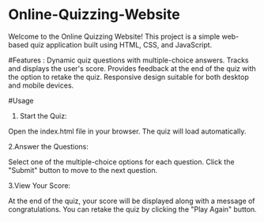 # Online-Quizzing-Website

Welcome to the Online Quizzing Website! This project is a simple web-based quiz application built using HTML, CSS, and JavaScript.

#Features :
Dynamic quiz questions with multiple-choice answers.
Tracks and displays the user's score.
Provides feedback at the end of the quiz with the option to retake the quiz.
Responsive design suitable for both desktop and mobile devices.

#Usage
1. Start the Quiz:

Open the index.html file in your browser.
The quiz will load automatically.

2.Answer the Questions:

Select one of the multiple-choice options for each question.
Click the "Submit" button to move to the next question.

3.View Your Score:

At the end of the quiz, your score will be displayed along with a message of congratulations.
You can retake the quiz by clicking the "Play Again" button.
